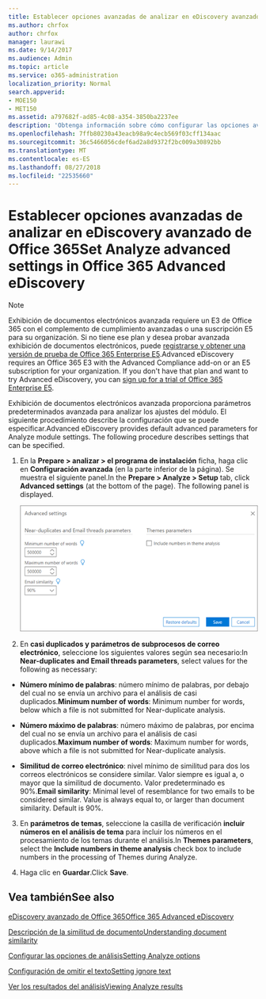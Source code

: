 ```yaml
---
title: Establecer opciones avanzadas de analizar en eDiscovery avanzado de Office 365
ms.author: chrfox
author: chrfox
manager: laurawi
ms.date: 9/14/2017
ms.audience: Admin
ms.topic: article
ms.service: o365-administration
localization_priority: Normal
search.appverid:
- MOE150
- MET150
ms.assetid: a797682f-ad85-4c08-a354-3850ba2237ee
description: 'Obtenga información sobre cómo configurar las opciones avanzadas, incluidas cerca de duplicados, los subprocesos de correo electrónico y temas, para el proceso de analizar en Office 365 avanzada exhibición de documentos electrónicos. '
ms.openlocfilehash: 7ffb80230a43eacb98a9c4ecb569f03cff134aac
ms.sourcegitcommit: 36c5466056cdef6ad2a8d9372f2bc009a30892bb
ms.translationtype: MT
ms.contentlocale: es-ES
ms.lasthandoff: 08/27/2018
ms.locfileid: "22535660"
---
```

# <a name="set-analyze-advanced-settings-in-office-365-advanced-ediscovery"></a><span data-ttu-id="2c20c-103">Establecer opciones avanzadas de analizar en eDiscovery avanzado de Office 365</span><span class="sxs-lookup"><span data-stu-id="2c20c-103">Set Analyze advanced settings in Office 365 Advanced eDiscovery</span></span>

> [!NOTE]
> <span data-ttu-id="2c20c-p101">Exhibición de documentos electrónicos avanzada requiere un E3 de Office 365 con el complemento de cumplimiento avanzadas o una suscripción E5 para su organización. Si no tiene ese plan y desea probar avanzada exhibición de documentos electrónicos, puede [registrarse y obtener una versión de prueba de Office 365 Enterprise E5](https://go.microsoft.com/fwlink/p/?LinkID=698279).</span><span class="sxs-lookup"><span data-stu-id="2c20c-p101">Advanced eDiscovery requires an Office 365 E3 with the Advanced Compliance add-on or an E5 subscription for your organization. If you don't have that plan and want to try Advanced eDiscovery, you can [sign up for a trial of Office 365 Enterprise E5](https://go.microsoft.com/fwlink/p/?LinkID=698279).</span></span> 
  
<span data-ttu-id="2c20c-p102">Exhibición de documentos electrónicos avanzada proporciona parámetros predeterminados avanzada para analizar los ajustes del módulo. El siguiente procedimiento describe la configuración que se puede especificar.</span><span class="sxs-lookup"><span data-stu-id="2c20c-p102">Advanced eDiscovery provides default advanced parameters for Analyze module settings. The following procedure describes settings that can be specified.</span></span>
  
1. <span data-ttu-id="2c20c-p103">En la **Prepare \> analizar \> el programa de instalación** ficha, haga clic en **Configuración avanzada** (en la parte inferior de la página). Se muestra el siguiente panel.</span><span class="sxs-lookup"><span data-stu-id="2c20c-p103">In the **Prepare \> Analyze \> Setup** tab, click **Advanced settings** (at the bottom of the page). The following panel is displayed.</span></span> 
    
    ![Establecer la configuración avanzada del análisis](media/c9ea3017-e19a-456b-a742-c3d07121a3f6.png)
  
2. <span data-ttu-id="2c20c-111">En **casi duplicados y parámetros de subprocesos de correo electrónico**, seleccione los siguientes valores según sea necesario:</span><span class="sxs-lookup"><span data-stu-id="2c20c-111">In **Near-duplicates and Email threads parameters**, select values for the following as necessary:</span></span>
    
  - <span data-ttu-id="2c20c-112">**Número mínimo de palabras**: número mínimo de palabras, por debajo del cual no se envía un archivo para el análisis de casi duplicados.</span><span class="sxs-lookup"><span data-stu-id="2c20c-112">**Minimum number of words**: Minimum number for words, below which a file is not submitted for Near-duplicate analysis.</span></span> 
    
  - <span data-ttu-id="2c20c-113">**Número máximo de palabras**: número máximo de palabras, por encima del cual no se envía un archivo para el análisis de casi duplicados.</span><span class="sxs-lookup"><span data-stu-id="2c20c-113">**Maximum number of words**: Maximum number for words, above which a file is not submitted for Near-duplicate analysis.</span></span>
    
  - <span data-ttu-id="2c20c-p104">**Similitud de correo electrónico**: nivel mínimo de similitud para dos los correos electrónicos se considere similar. Valor siempre es igual a, o mayor que la similitud de documento. Valor predeterminado es 90%.</span><span class="sxs-lookup"><span data-stu-id="2c20c-p104">**Email similarity**: Minimal level of resemblance for two emails to be considered similar. Value is always equal to, or larger than document similarity. Default is 90%.</span></span>
    
3. <span data-ttu-id="2c20c-117">En **parámetros de temas**, seleccione la casilla de verificación **incluir números en el análisis de tema** para incluir los números en el procesamiento de los temas durante el análisis.</span><span class="sxs-lookup"><span data-stu-id="2c20c-117">In **Themes parameters**, select the **Include numbers in theme analysis** check box to include numbers in the processing of Themes during Analyze.</span></span> 
    
4. <span data-ttu-id="2c20c-118">Haga clic en **Guardar**.</span><span class="sxs-lookup"><span data-stu-id="2c20c-118">Click **Save**.</span></span> 
    
## <a name="see-also"></a><span data-ttu-id="2c20c-119">Vea también</span><span class="sxs-lookup"><span data-stu-id="2c20c-119">See also</span></span>

[<span data-ttu-id="2c20c-120">eDiscovery avanzado de Office 365</span><span class="sxs-lookup"><span data-stu-id="2c20c-120">Office 365 Advanced eDiscovery</span></span>](office-365-advanced-ediscovery.md)
  
[<span data-ttu-id="2c20c-121">Descripción de la similitud de documento</span><span class="sxs-lookup"><span data-stu-id="2c20c-121">Understanding document similarity</span></span>](understand-document-similarity-in-advanced-ediscovery.md)
  
[<span data-ttu-id="2c20c-122">Configurar las opciones de análisis</span><span class="sxs-lookup"><span data-stu-id="2c20c-122">Setting Analyze options</span></span>](set-analyze-options-in-advanced-ediscovery.md)
  
[<span data-ttu-id="2c20c-123">Configuración de omitir el texto</span><span class="sxs-lookup"><span data-stu-id="2c20c-123">Setting ignore text</span></span>](set-ignore-text-in-advanced-ediscovery.md)
  
[<span data-ttu-id="2c20c-124">Ver los resultados del análisis</span><span class="sxs-lookup"><span data-stu-id="2c20c-124">Viewing Analyze results</span></span>](view-analyze-results-in-advanced-ediscovery.md)

